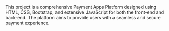 This project is a comprehensive Payment Apps Platform designed using HTML, CSS, Bootstrap, and extensive JavaScript for both the front-end and back-end. The platform aims to provide users with a seamless and secure payment experience.
